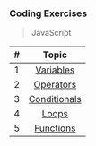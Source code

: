 ### Coding Exercises


> JavaScript

|  #  |                                              Topic                                              |
| :-: | :---------------------------------------------------------------------------------------------: |
|  1  |    [Variables](https://github.com/rawat9/coding-exercises/blob/main/JavaScript/variables.md)    |
|  2  |    [Operators](https://github.com/rawat9/coding-exercises/blob/main/JavaScript/operators.md)    |
|  3  | [Conditionals](https://github.com/rawat9/coding-exercises/blob/main/JavaScript/conditionals.md) |
|  4  |        [Loops](https://github.com/rawat9/coding-exercises/blob/main/JavaScript/loops.md)        |
|  5  |    [Functions](https://github.com/rawat9/coding-exercises/blob/main/JavaScript/functions.md)    |